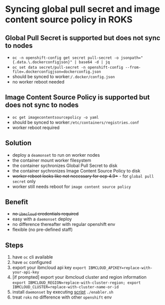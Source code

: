# Syncing global pull secret and image content source policy in ROKS

## Global Pull Secret is supported but does not sync to nodes
- `oc -n openshift-config get secret pull-secret -o jsonpath="{.data.\.dockerconfigjson}" | base64 -d | jq`
- `oc set data secret/pull-secret -n openshift-config --from-file=.dockerconfigjson=dockerconfig.json`
- should be synced to worker:`/.docker/config.json`
- no worker reboot needed

## Image Content Source Policy is supported but does not sync to nodes
- `oc get imagecontentsourcepolicy -o yaml` 
- should be synced to worker:`/etc/containers/registries.conf`
- worker reboot required

## Solution
- deploy a `deamonset` to run on worker nodes
- the container mount worker filesystem
- the container sychronizes Global Pull Secret to disk
- the container sychronizes Image Content Source Policy to disk
- ~~worker reboot looks like not necessary for ocp 4.9+~~ - for `global pull secret` only
- worker still needs reboot for `image content source policy`

## Benefit
- ~~no `ibmcloud` credentials required~~
- easy with a `daemonset` deploy
- no difference thereafter with regular openshift env
- flexible (no pre-defined staff)

## Steps
1. have `oc` cli available
2. have `oc` configured
3. export your ibmcloud api key `export IBMCLOUD_APIKEY=replace-with-your-api-key`
4. [if prompted] export your ibmcloud cluster and region information `export IBMCLOUD_REGION=replace-with-cluster-region; export IBMCLOUD_CLUSTER=replace-with-cluster-name-or-id`
5. install `daemonset` by executing [script](enabler.sh) `./enabler.sh`
6. treat `roks` no difference with other `openshift` env
